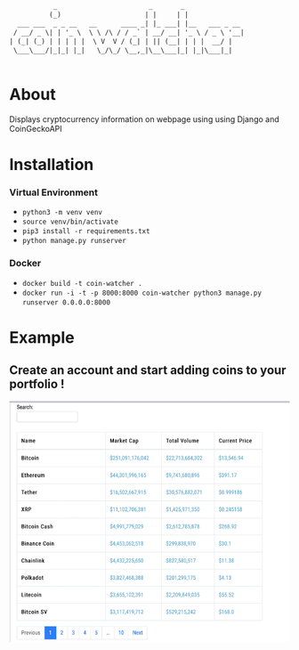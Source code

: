 

```

           _                       _       _               
          (_)                     | |     | |              
  ___ ___  _ _ __   __      ____ _| |_ ___| |__   ___ _ __ 
 / __/ _ \| | '_ \  \ \ /\ / / _` | __/ __| '_ \ / _ \ '__|
| (_| (_) | | | | |  \ V  V / (_| | || (__| | | |  __/ |   
 \___\___/|_|_| |_|   \_/\_/ \__,_|\__\___|_| |_|\___|_|   
                                                           
```

# About

Displays cryptocurrency information on webpage using using Django and CoinGeckoAPI 

# Installation
### Virtual Environment
* `python3 -m venv venv`
* `source venv/bin/activate`
* `pip3 install -r requirements.txt`
* `python manage.py runserver`

### Docker
* `docker build -t coin-watcher .`
* `docker run -i -t -p 8000:8000 coin-watcher python3 manage.py runserver 0.0.0.0:8000`

# Example
## Create an account and start adding coins to your portfolio !
![example](example.png)




